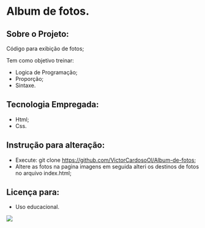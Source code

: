 # Album de fotos.

## Sobre o Projeto:

Código para exibição de fotos;

Tem como objetivo treinar:

- Logica de Programação;
- Proporção;
- Sintaxe.

## Tecnologia Empregada:

- Html;
- Css.

## Instrução para alteração:

- Execute: git clone https://github.com/VictorCardosoOl/Album-de-fotos;
- Altere as fotos na pagina imagens em seguida alteri os destinos de fotos no arquivo index.html;

## Licença para: 

- Uso educacional.

<img src="/assets/repositorioalbumdefotos.png">

